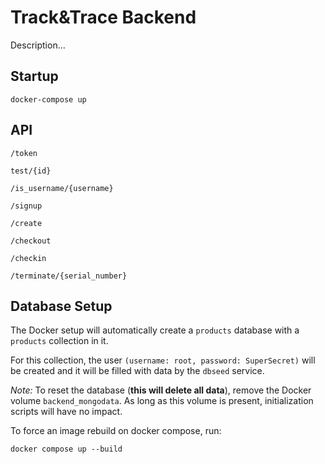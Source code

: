 # Track&Trace Backend

Description...

## Startup

 `docker-compose up`

## API

`/token`

`test/{id}`

`/is_username/{username}`

`/signup`

`/create`

`/checkout`

`/checkin`

`/terminate/{serial_number}`

## Database Setup

The Docker setup will automatically create a `products` database with a `products` collection in it.

For this collection, the user `(username: root, password: SuperSecret)` will be created and it will be filled with data by the `dbseed` service.

*Note:* To reset the database (**this will delete all data**), remove the Docker volume `backend_mongodata`. As long as this volume is present, initialization scripts will have no impact.

To force an image rebuild on docker compose, run:

`docker compose up --build`

